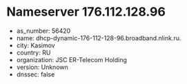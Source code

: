 # Nameserver 176.112.128.96

* as_number: 56420
* name: dhcp-dynamic-176-112-128-96.broadband.nlink.ru.
* city: Kasimov
* country: RU
* organization: JSC ER-Telecom Holding
* version: Unknown
* dnssec: false
